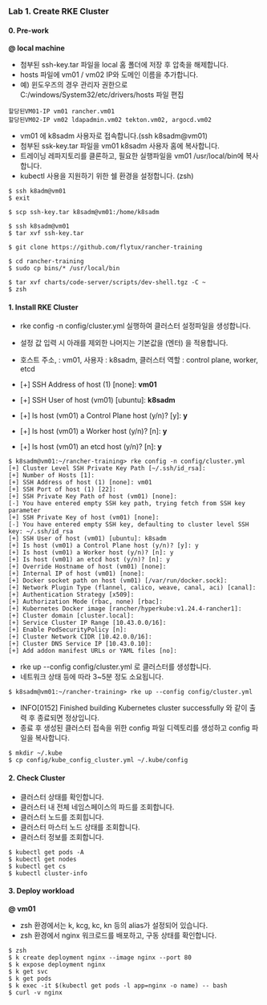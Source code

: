 ### Lab 1. Create RKE Cluster

#### 0. Pre-work

**@ local machine**
- 첨부된 ssh-key.tar 파일을 local 홈 폴더에 저장 후 압축을 해제합니다.
- hosts 파일에 vm01 / vm02 IP와 도메인 이름을 추가합니다.
- 예) 윈도우즈의 경우 관리자 권한으로 C:/windows/System32/etc/drivers/hosts 파일 편집

~~~
할당된VM01-IP vm01 rancher.vm01
할당된VM02-IP vm02 ldapadmin.vm02 tekton.vm02, argocd.vm02
~~~

- vm01 에 k8sadm 사용자로 접속합니다.(ssh k8sadm@vm01)
- 첨부된 ssk-key.tar 파일을 vm01 k8sadm 사용자 홈에 복사합니다.
- 트레이닝 레파지토리를 클론하고, 필요한 실행파일을 vm01 /usr/local/bin에 복사합니다.
- kubectl 사용을 지원하기 위한 쉘 환경을 설정합니다. (zsh)


~~~
$ ssh k8adm@vm01
$ exit

$ scp ssh-key.tar k8sadm@vm01:/home/k8sadm

$ ssh k8sadm@vm01
$ tar xvf ssh-key.tar 

$ git clone https://github.com/flytux/rancher-training

$ cd rancher-training
$ sudo cp bins/* /usr/local/bin

$ tar xvf charts/code-server/scripts/dev-shell.tgz -C ~
$ zsh
~~~

#### 1. Install RKE Cluster

- rke config -n config/cluster.yml 실행하여 클러스터 설정파일을 생성합니다.

- 설정 값 입력 시 아래를 제외한 나머지는 기본값을 (엔터) 을 적용합니다.
- 호스트 주소, :  vm01,  사용자 : k8sadm, 클러스터 역할 : control plane, worker, etcd

- [+] SSH Address of host (1) [none]: **vm01**
- [+] SSH User of host (vm01) [ubuntu]: **k8sadm**
- [+] Is host (vm01) a Control Plane host (y/n)? [y]: **y**
- [+] Is host (vm01) a Worker host (y/n)? [n]: **y**
- [+] Is host (vm01) an etcd host (y/n)? [n]: **y**


~~~
$ k8sadm@vm01:~/rancher-training> rke config -n config/cluster.yml
[+] Cluster Level SSH Private Key Path [~/.ssh/id_rsa]: 
[+] Number of Hosts [1]: 
[+] SSH Address of host (1) [none]: vm01
[+] SSH Port of host (1) [22]: 
[+] SSH Private Key Path of host (vm01) [none]: 
[-] You have entered empty SSH key path, trying fetch from SSH key parameter
[+] SSH Private Key of host (vm01) [none]: 
[-] You have entered empty SSH key, defaulting to cluster level SSH key: ~/.ssh/id_rsa
[+] SSH User of host (vm01) [ubuntu]: k8sadm
[+] Is host (vm01) a Control Plane host (y/n)? [y]: y
[+] Is host (vm01) a Worker host (y/n)? [n]: y
[+] Is host (vm01) an etcd host (y/n)? [n]: y
[+] Override Hostname of host (vm01) [none]: 
[+] Internal IP of host (vm01) [none]: 
[+] Docker socket path on host (vm01) [/var/run/docker.sock]: 
[+] Network Plugin Type (flannel, calico, weave, canal, aci) [canal]: 
[+] Authentication Strategy [x509]: 
[+] Authorization Mode (rbac, none) [rbac]: 
[+] Kubernetes Docker image [rancher/hyperkube:v1.24.4-rancher1]: 
[+] Cluster domain [cluster.local]: 
[+] Service Cluster IP Range [10.43.0.0/16]: 
[+] Enable PodSecurityPolicy [n]: 
[+] Cluster Network CIDR [10.42.0.0/16]: 
[+] Cluster DNS Service IP [10.43.0.10]: 
[+] Add addon manifest URLs or YAML files [no]:
~~~

- rke up --config config/cluster.yml 로 클러스터를 생성합니다.
- 네트워크 상태 등에 따라 3~5분 정도 소요됩니다.

~~~
$ k8sadm@vm01:~/rancher-training> rke up --config config/cluster.yml 
~~~

- INFO[0152] Finished building Kubernetes cluster successfully 와 같이 출력 후 종료되면 정상입니다.
- 종료 후 생성된 클러스터 접속을 위한 config 파일 디렉토리를 생성하고 config 파일을 복사합니다.

~~~
$ mkdir ~/.kube
$ cp config/kube_config_cluster.yml ~/.kube/config
~~~

#### 2. Check Cluster

- 클러스터 상태를 확인합니다.
- 클러스터 내 전체 네임스페이스의 파드를 조회합니다.
- 클러스터 노드를 조회힙니다.
- 클러스터 마스터 노드 상태를 조회합니다.
- 클러스터 정보를 조회합니다.

~~~
$ kubectl get pods -A
$ kubectl get nodes
$ kubectl get cs
$ kubectl cluster-info
~~~

#### 3. Deploy workload

**@ vm01**

- zsh 환경에서는 k, kcg, kc, kn 등의 alias가 설정되어 있습니다.
- zsh 환경에서 nginx 워크로드를 배포하고, 구동 상태를 확인합니다.

~~~
$ zsh
$ k create deployment nginx --image nginx --port 80
$ k expose deployment nginx
$ k get svc
$ k get pods
$ k exec -it $(kubectl get pods -l app=nginx -o name) -- bash
$ curl -v nginx
~~~

